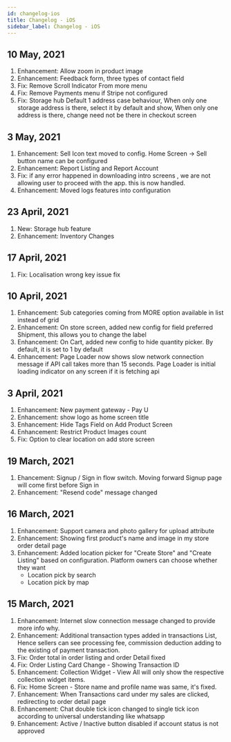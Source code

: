 ```yaml
---
id: changelog-ios
title: Changelog - iOS 
sidebar_label: Changelog - iOS 
---
```



## 10 May, 2021
1. Enhancement: Allow zoom in product image
2. Enhancement: Feedback form, three types of contact field
3. Fix: Remove Scroll Indicator From more menu
4. Fix: Remove Payments menu if Stripe not configured
5. Fix: Storage hub Default 1 address case behaviour, When only one storage address is there, select it by default and show, When only one address is there, change need not be there in checkout screen

## 3 May, 2021
1. Enhancement: Sell Icon text moved to config.  Home Screen -> Sell button name can be configured
2. Enhancement: Report Listing and Report Account
3. Fix: if any error happened in downloading intro screens , we are not allowing user to proceed with the app. this is now handled. 
4. Enhancement: Moved logs features into configuration



## 23 April, 2021
1. New: Storage hub feature
2. Enhancement: Inventory Changes

## 17 April, 2021
1. Fix: Localisation wrong key issue fix

## 10 April, 2021
1. Enhancement: Sub categories coming from MORE option available in list instead of grid
2. Enhancement: On store screen, added new config for field preferred Shipment, this allows you to change the label
3. Enhancement: On Cart, added new config to hide quantity picker. By default, it is set to 1 by default
4. Enhancement: Page Loader now shows slow network connection message if API call takes more than 15 seconds. Page Loader is initial loading indicator on any screen if it is fetching api


## 3 April, 2021
1. Enhancement: New payment gateway - Pay U
2. Enhancement: show logo as home screen title
3. Enhancement: Hide Tags Field on Add Product Screen
4. Enhancement: Restrict Product Images count
5. Fix: Option to clear location on add store screen


## 19 March, 2021
1. Ehancement: Signup / Sign in flow switch. Moving forward Signup page will come first before Sign in 
2. Enhancement: "Resend code" message changed

## 16 March, 2021
1. Enhancement: Support camera and photo gallery for upload attribute
2. Enhancement: Showing first product's name and image in my store order detail page
3. Enhancement: Added location picker for "Create Store" and "Create Listing" based on configuration. Platform owners can choose whether they want 
   - Location pick by search
   - Location pick by map


## 15 March, 2021
1. Enhancement: Internet slow connection message changed to provide more info why. 
2. Enhancement: Additional transaction types added in transactions List, Hence sellers can see processing fee, commission deduction adding to the existing of payment transaction. 
3. Fix: Order total in order listing and order Detail fixed
4. Fix: Order Listing Card Change - Showing Transaction ID
5. Enhancement: Collection Widget - View All will only show the respective collection widget items. 
6. Fix: Home Screen - Store name and profile name was same, it's fixed.
7. Enhancement: When Transactions card under my sales are clicked, redirecting to order detail page
8. Enhancement: Chat double tick icon changed to single tick icon according to universal understanding like whatsapp
9. Enhancement: Active / Inactive button disabled if account status is not approved




